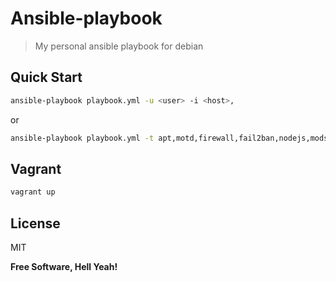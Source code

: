 Ansible-playbook
===

> My personal ansible playbook for debian

Quick Start
---

```bash
ansible-playbook playbook.yml -u <user> -i <host>,
```

or

```bash
ansible-playbook playbook.yml -t apt,motd,firewall,fail2ban,nodejs,modsecurity,dokku,os-hardening,ssh-hardening -u <user> -i <host>,
```

Vagrant
---

```bash
vagrant up
```

License
---

MIT

**Free Software, Hell Yeah!**
